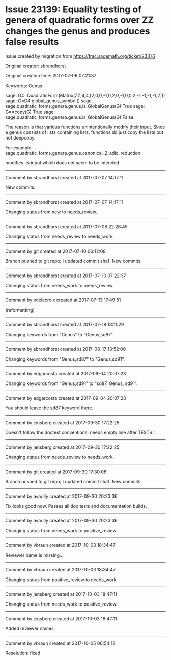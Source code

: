 # Issue 23139: Equality testing of genera of quadratic forms over ZZ changes the genus and produces false results

Issue created by migration from https://trac.sagemath.org/ticket/23376

Original creator: sbrandhorst

Original creation time: 2017-07-06 07:21:37

Keywords: Genus

sage: D4=QuadraticForm(Matrix(ZZ,4,4,[2,0,0,-1,0,2,0,-1,0,0,2,-1,-1,-1,-1,2]))
sage: G=D4.global_genus_symbol()
sage: sage.quadratic_forms.genera.genus.is_GlobalGenus(G)
True
sage: G==copy(G)
True
sage: sage.quadratic_forms.genera.genus.is_GlobalGenus(G)
False

The reason is that various functions unintentionally modify their input.
Since a genus consists of lists containing lists, functions do just copy the lists but not deepcopy. 

For example 
sage.quadratic_forms.genera.genus.canonical_2_adic_reduction

modifies its input which does not seem to be intended.


---

Comment by sbrandhorst created at 2017-07-07 14:17:11

New commits:


---

Comment by sbrandhorst created at 2017-07-07 14:17:11

Changing status from new to needs_review.


---

Comment by sbrandhorst created at 2017-07-08 22:26:45

Changing status from needs_review to needs_work.


---

Comment by git created at 2017-07-10 06:12:08

Branch pushed to git repo; I updated commit sha1. New commits:


---

Comment by sbrandhorst created at 2017-07-10 07:22:37

Changing status from needs_work to needs_review.


---

Comment by vdelecroix created at 2017-07-13 17:49:51

(reformatting)


---

Comment by sbrandhorst created at 2017-07-18 18:11:29

Changing keywords from "Genus" to "Genus,sd87".


---

Comment by sbrandhorst created at 2017-08-17 13:52:00

Changing keywords from "Genus,sd87" to "Genus,sd91".


---

Comment by edgarcosta created at 2017-09-04 20:07:23

Changing keywords from "Genus,sd91" to "sd87, Genus, sd91".


---

Comment by edgarcosta created at 2017-09-04 20:07:23

You should leave the sd87 keyword there.


---

Comment by jensberg created at 2017-09-30 17:22:25

Doesn't follow the doctest conventions; needs empty line after TESTS::


---

Comment by jensberg created at 2017-09-30 17:22:25

Changing status from needs_review to needs_work.


---

Comment by git created at 2017-09-30 17:30:08

Branch pushed to git repo; I updated commit sha1. New commits:


---

Comment by avarilly created at 2017-09-30 20:23:36

Fix looks good now.  Passes all doc tests and documentation builds.


---

Comment by avarilly created at 2017-09-30 20:23:36

Changing status from needs_work to positive_review.


---

Comment by vbraun created at 2017-10-03 18:34:47

Reviewer name is missing...


---

Comment by vbraun created at 2017-10-03 18:34:47

Changing status from positive_review to needs_work.


---

Comment by jensberg created at 2017-10-03 18:47:11

Changing status from needs_work to positive_review.


---

Comment by jensberg created at 2017-10-03 18:47:11

Added reviewer names.


---

Comment by vbraun created at 2017-10-05 06:54:12

Resolution: fixed
